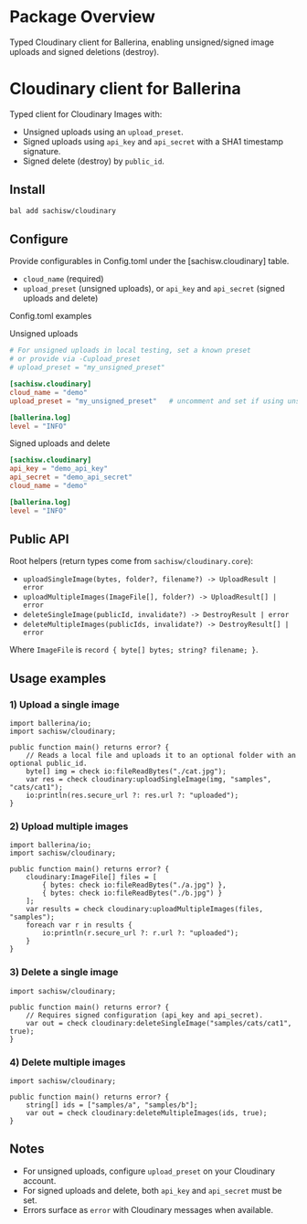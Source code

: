 # Package Overview
Typed Cloudinary client for Ballerina, enabling unsigned/signed image uploads and signed deletions (destroy).

# Cloudinary client for Ballerina

Typed client for Cloudinary Images with:

- Unsigned uploads using an `upload_preset`.
- Signed uploads using `api_key` and `api_secret` with a SHA1 timestamp signature.
- Signed delete (destroy) by `public_id`.

## Install

```bash
bal add sachisw/cloudinary
```

## Configure

Provide configurables in Config.toml under the [sachisw.cloudinary] table.

- `cloud_name` (required)
- `upload_preset` (unsigned uploads), or `api_key` and `api_secret` (signed uploads and delete)

Config.toml examples

Unsigned uploads

```toml
# For unsigned uploads in local testing, set a known preset
# or provide via -Cupload_preset
# upload_preset = "my_unsigned_preset"

[sachisw.cloudinary]
cloud_name = "demo"
upload_preset = "my_unsigned_preset"   # uncomment and set if using unsigned uploads

[ballerina.log]
level = "INFO"
```

Signed uploads and delete

```toml
[sachisw.cloudinary]
api_key = "demo_api_key"
api_secret = "demo_api_secret"
cloud_name = "demo"

[ballerina.log]
level = "INFO"
```

## Public API

Root helpers (return types come from `sachisw/cloudinary.core`):

- `uploadSingleImage(bytes, folder?, filename?) -> UploadResult | error`
- `uploadMultipleImages(ImageFile[], folder?) -> UploadResult[] | error`
- `deleteSingleImage(publicId, invalidate?) -> DestroyResult | error`
- `deleteMultipleImages(publicIds, invalidate?) -> DestroyResult[] | error`

Where `ImageFile` is `record { byte[] bytes; string? filename; }`.

## Usage examples

### 1) Upload a single image

```ballerina
import ballerina/io;
import sachisw/cloudinary;

public function main() returns error? {
    // Reads a local file and uploads it to an optional folder with an optional public_id.
    byte[] img = check io:fileReadBytes("./cat.jpg");
    var res = check cloudinary:uploadSingleImage(img, "samples", "cats/cat1");
    io:println(res.secure_url ?: res.url ?: "uploaded");
}
```

### 2) Upload multiple images

```ballerina
import ballerina/io;
import sachisw/cloudinary;

public function main() returns error? {
    cloudinary:ImageFile[] files = [
        { bytes: check io:fileReadBytes("./a.jpg") },
        { bytes: check io:fileReadBytes("./b.jpg") }
    ];
    var results = check cloudinary:uploadMultipleImages(files, "samples");
    foreach var r in results {
        io:println(r.secure_url ?: r.url ?: "uploaded");
    }
}
```

### 3) Delete a single image

```ballerina
import sachisw/cloudinary;

public function main() returns error? {
    // Requires signed configuration (api_key and api_secret).
    var out = check cloudinary:deleteSingleImage("samples/cats/cat1", true);
}
```

### 4) Delete multiple images

```ballerina
import sachisw/cloudinary;

public function main() returns error? {
    string[] ids = ["samples/a", "samples/b"];
    var out = check cloudinary:deleteMultipleImages(ids, true);
}
```

## Notes

- For unsigned uploads, configure `upload_preset` on your Cloudinary account.
- For signed uploads and delete, both `api_key` and `api_secret` must be set.
- Errors surface as `error` with Cloudinary messages when available.